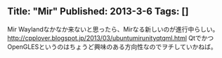 Title: "Mir"
Published: 2013-3-6
Tags: []
---

Mir
Waylandなかなか来ないと思ったら、Mirなる新しいのが進行中らしい。
http://cpplover.blogspot.jp/2013/03/ubuntumirunityqtqml.html
QtでかつOpenGLESというのはちょうど興味のある方向性なのでヲチしていかねば。
